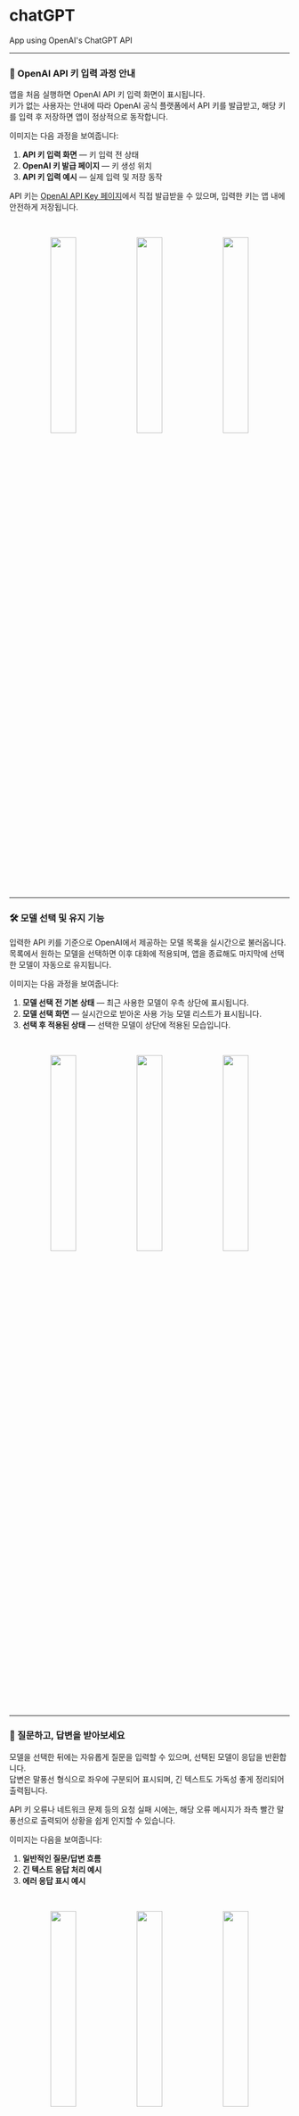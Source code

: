 # chatGPT
App using OpenAI's ChatGPT API

---

### 🔐 OpenAI API 키 입력 과정 안내

앱을 처음 실행하면 OpenAI API 키 입력 화면이 표시됩니다.  
키가 없는 사용자는 안내에 따라 OpenAI 공식 플랫폼에서 API 키를 발급받고, 해당 키를 입력 후 저장하면 앱이 정상적으로 동작합니다.

이미지는 다음 과정을 보여줍니다:

1. **API 키 입력 화면** — 키 입력 전 상태  
2. **OpenAI 키 발급 페이지** — 키 생성 위치  
3. **API 키 입력 예시** — 실제 입력 및 저장 동작  

API 키는 [OpenAI API Key 페이지](https://platform.openai.com/account/api-keys)에서 직접 발급받을 수 있으며, 입력한 키는 앱 내에 안전하게 저장됩니다.

<br>

<p align="center">
  <img src="https://github.com/user-attachments/assets/58c8e935-884d-4e97-8e5d-c71b2bea6ab5" width="30%">
  <img src="https://github.com/user-attachments/assets/7dea8a6b-dd15-43f4-a2be-866b3b5b59ee" width="30%">
  <img src="https://github.com/user-attachments/assets/8921f265-2591-4c36-9be3-00dcd1897de8" width="30%">
</p>

---

### 🛠️ 모델 선택 및 유지 기능

입력한 API 키를 기준으로 OpenAI에서 제공하는 모델 목록을 실시간으로 불러옵니다.  
목록에서 원하는 모델을 선택하면 이후 대화에 적용되며, 앱을 종료해도 마지막에 선택한 모델이 자동으로 유지됩니다.

이미지는 다음 과정을 보여줍니다:

1. **모델 선택 전 기본 상태** — 최근 사용한 모델이 우측 상단에 표시됩니다.  
2. **모델 선택 화면** — 실시간으로 받아온 사용 가능 모델 리스트가 표시됩니다.  
3. **선택 후 적용된 상태** — 선택한 모델이 상단에 적용된 모습입니다.

<br>

<p align="center">
  <img src="https://github.com/user-attachments/assets/2a37b39b-4058-4214-84ff-b74defc5c3f2" width="30%">
  <img src="https://github.com/user-attachments/assets/80317b8e-0b05-4ea0-b4b7-b804c6287bee" width="30%">
  <img src="https://github.com/user-attachments/assets/60efca03-7714-400f-a072-813343678e08" width="30%">
</p>

---

### 💬 질문하고, 답변을 받아보세요

모델을 선택한 뒤에는 자유롭게 질문을 입력할 수 있으며, 선택된 모델이 응답을 반환합니다.  
답변은 말풍선 형식으로 좌우에 구분되어 표시되며, 긴 텍스트도 가독성 좋게 정리되어 출력됩니다.

API 키 오류나 네트워크 문제 등의 요청 실패 시에는, 해당 오류 메시지가 좌측 빨간 말풍선으로 출력되어 상황을 쉽게 인지할 수 있습니다.

이미지는 다음을 보여줍니다:

1. **일반적인 질문/답변 흐름**  
2. **긴 텍스트 응답 처리 예시**  
3. **에러 응답 표시 예시**

<br>

<p align="center">
  <img src="https://github.com/user-attachments/assets/eba4f60c-b4bd-46dc-8ee4-d8bfd9fc3810" width="30%">
  <img src="https://github.com/user-attachments/assets/d7537f77-481f-4a9c-9c25-fead6f287698" width="30%">
  <img src="https://github.com/user-attachments/assets/9b34c511-8806-4891-8def-6cceed50002e" width="30%">
</p>

---

### 🧠 대화의 흐름을 기억하는 문맥 유지 기능

ChatGPT API는 기본적으로 이전 대화를 기억하지 않기 때문에,  
단순한 요청만으로는 연속된 질문에 자연스럽게 응답하기 어렵습니다.

이 앱은 최근 N개의 메시지를 자동으로 유지하고,  
대화가 길어질 경우에는 이전 흐름을 간결하게 요약한 system 메시지를 포함하여  
이전 맥락을 바탕으로 질문을 이어갈 수 있도록 구성되어 있습니다.

문맥 유지는 아래와 같이 system 메시지와 최근 대화를 함께 포함시켜  
모델이 이전 맥락을 이해할 수 있도록 구성합니다:

```swift
// systemMessage: 요약된 메시지 (optional)
// messageHistory: 최근 사용자 대화

let messagesForAPI: [ChatMessage] = {
    var result = [ChatMessage]()
    if let summary = systemMessage {
        result.append(summary) // 🧠 과거 요약 내용을 system 메시지로 삽입
    }
    result.append(contentsOf: messageHistory) // 🔄 최근 대화 메시지들
    return result
}()

openAIService.request(.chat(messages: messagesForAPI, model: selectedModel)) { result in
    ...
}
```

이미지는 다음을 보여줍니다:

1. **문맥 유지 기능 미적용 상태** — 이전 질문을 기억하지 못해 어색한 응답이 반환됩니다.  
2. **문맥 유지 기능 적용 상태** — 요약된 대화 흐름을 기반으로 자연스럽게 이어지는 응답이 표시됩니다.

<br>

<p align="center">
  <img src="https://github.com/user-attachments/assets/f53b2ee0-c8c0-49b6-a90f-3ad6678f7e51" width="30%">
  <img src="https://github.com/user-attachments/assets/c1f46ba6-d476-4e4f-beab-3bfa817db487" width="30%">
</p>


> 이 기능을 통해 긴 대화 속에서도 동일한 주제를 자연스럽게 이어갈 수 있으며,  
> 요약된 system 메시지를 기반으로 마치 ‘기억하는’ 챗봇처럼 응답합니다.
